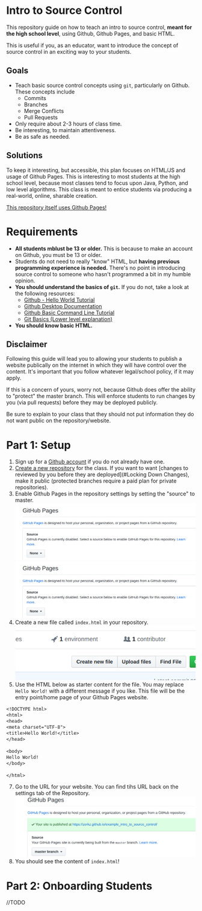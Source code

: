 # Intro to Source Control
This repository guide on how to teach an intro to source control, **meant for the high school level**, using Github, Github Pages, and basic HTML.

This is useful if you, as an educator, want to introduce the concept of source control in an exciting way to your students. 

## Goals

* Teach basic source control concepts using `git`, particularly on Github. These concepts include
  * Commits
  * Branches
  * Merge Conflicts
  * Pull Requests
* Only require about 2-3 hours of class time.
* Be interesting, to maintain attentiveness.
* Be as safe as needed.

## Solutions
To keep it interesting, but accessible, this plan focuses on HTML/JS and usage of Github Pages. This is interesting to most students at the high school level, because most classes tend to focus upon Java, Python, and low level algorithms. This class is meant to entice students via producing a real-world, online, sharable creation.

[This repository itself uses Github Pages!](https://zerkz.github.io/intro_to_source_control_classplan/)

# Requirements 

* **All students mblust be 13 or older.** This is because to make an account on Github, you must be 13 or older. 
* Students do not need to really "know" HTML, but **having previous programming experience is needed.** There's no point in introducing source control to someone who hasn't programmed a bit in my humble opinion.
* **You should understand the basics of `git`.** If you do not, take a look at the following resources: 
    * [Github - Hello World Tutorial](https://guides.github.com/activities/hello-world/)
    * [Github Desktop Documentation](https://help.github.com/en/desktop)
    * [Github Basic Command Line Tutorial](https://medium.freecodecamp.org/what-is-git-and-how-to-use-it-c341b049ae61)
    * [Git Basics (Lower level explanation)](https://git-scm.com/book/en/v1/Getting-Started-Git-Basics)
* **You should know basic HTML.**

## Disclaimer

Following this guide will lead you to allowing your students to publish a website publically on the internet in which they will have control over the content. It's important that you follow whatever legal/school policy, if it may apply. 

If this is a concern of yours, worry not, because Github does offer the ability to "protect" the master branch. This will enforce students to run changes by you (via pull requests) before they may be deployed publicly. 

Be sure to explain to your class that they should not put information they do not want public on the repository/website.

# Part 1: Setup

1. Sign up for a [Github account](https://github.com/join) if you do not already have one. 
2. [Create a new repository](https://github.com/new) for the class. If you want to want [changes to reviewed by you before they are deployed](#Locking Down Changes), make it public (protected branches require a paid plan for private repositories). 
3. Enable Github Pages in the repository settings by setting the "source" to master.
![Github Settings Tab](images/github_pages_setting.png)
![Github Pages Settings](images/github_pages_setting.png)
5. Create a new file called `index.html` in your repository.
![Github New File](images/github_new_file.png)
6. Use the HTML below as starter content for the file. You may replace `Hello World!` with a different message if you like. This file will be the entry point/home page of your Github Pages website.

```
<!DOCTYPE html>
<html>
<head>
<meta charset="UTF-8">
<title>Hello World!</title>
</head>

<body>
Hello World!
</body>

</html>
```
7. Go to the URL for your website. You can find tihs URL back on the settings tab of the Repository.
![Github Pages URL](images/github_pages_url.png)
8. You should see the content of `index.html`! 

# Part 2: Onboarding Students
//TODO